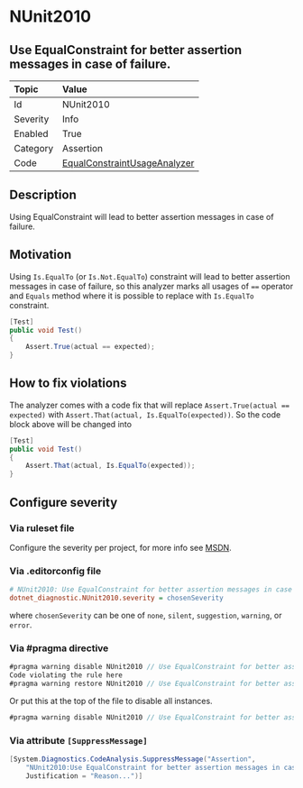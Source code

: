 # NUnit2010

## Use EqualConstraint for better assertion messages in case of failure.

| Topic    | Value
| :--      | :--
| Id       | NUnit2010
| Severity | Info
| Enabled  | True
| Category | Assertion
| Code     | [EqualConstraintUsageAnalyzer](https://github.com/nunit/nunit.analyzers/blob/0.5.0/src/nunit.analyzers/ConstraintUsage/EqualConstraintUsageAnalyzer.cs)

## Description

Using EqualConstraint will lead to better assertion messages in case of failure.

## Motivation

Using `Is.EqualTo` (or `Is.Not.EqualTo`) constraint will lead to better assertion messages in case of failure,
so this analyzer marks all usages of `==` operator and `Equals` method where it is possible to replace
with `Is.EqualTo` constraint.

```csharp
[Test]
public void Test()
{
    Assert.True(actual == expected);
}
```

## How to fix violations

The analyzer comes with a code fix that will replace `Assert.True(actual == expected)` with
`Assert.That(actual, Is.EqualTo(expected))`. So the code block above will be changed into

```csharp
[Test]
public void Test()
{
    Assert.That(actual, Is.EqualTo(expected));
}
```

<!-- start generated config severity -->
## Configure severity

### Via ruleset file

Configure the severity per project, for more info see [MSDN](https://msdn.microsoft.com/en-us/library/dd264949.aspx).

### Via .editorconfig file

```ini
# NUnit2010: Use EqualConstraint for better assertion messages in case of failure.
dotnet_diagnostic.NUnit2010.severity = chosenSeverity
```

where `chosenSeverity` can be one of `none`, `silent`, `suggestion`, `warning`, or `error`.

### Via #pragma directive

```csharp
#pragma warning disable NUnit2010 // Use EqualConstraint for better assertion messages in case of failure.
Code violating the rule here
#pragma warning restore NUnit2010 // Use EqualConstraint for better assertion messages in case of failure.
```

Or put this at the top of the file to disable all instances.

```csharp
#pragma warning disable NUnit2010 // Use EqualConstraint for better assertion messages in case of failure.
```

### Via attribute `[SuppressMessage]`

```csharp
[System.Diagnostics.CodeAnalysis.SuppressMessage("Assertion",
    "NUnit2010:Use EqualConstraint for better assertion messages in case of failure.",
    Justification = "Reason...")]
```
<!-- end generated config severity -->
